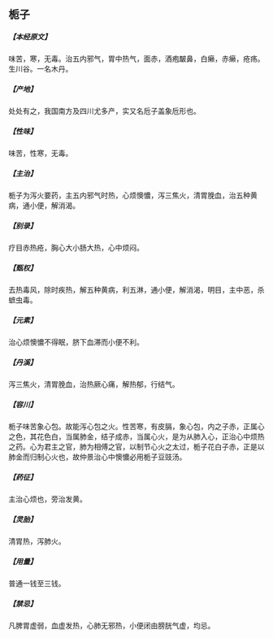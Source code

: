 ## 栀子

##### 【本经原文】
味苦，寒，无毒。治五内邪气，胃中热气，面赤，酒疱皶鼻，白癞，赤癞，疮疡。生川谷。一名木丹。
##### 【产地】
处处有之，我国南方及四川尤多产，实又名卮子盖象卮形也。
##### 【性味】
味苦，性寒，无毒。
##### 【主治】
栀子为泻火要药，主五内邪气时热，心烦懊憹，泻三焦火，清胃脕血，治五种黄病，通小便，解消渴。
##### 【别录】
疗目赤热疮，胸心大小肠大热，心中烦闷。
##### 【甄权】
去热毒风，除时疾热，解五种黄病，利五淋，通小便，解消渴，明目，主中恶，杀蟅虫毒。
##### 【元素】
治心烦懊憹不得眠，脐下血滞而小便不利。
##### 【丹溪】
泻三焦火，清胃脕血，治热厥心痛，解热郁，行结气。
##### 【容川】
栀子味苦象心包。故能泻心包之火。性苦寒，有皮膈，象心包，内之子赤，正属心之色，其花色白，当属肺金，结子成赤，当属心火，是为从肺入心，正治心中烦热之药。心为君主之官，肺为相傅之官，以制节心火之太过，栀子花白子赤，正是以肺金而归制心火也，故仲景治心中懊憹必用栀子豆豉汤。
##### 【药征】
主治心烦也，旁治发黄。
##### 【灵胎】
清胃热，泻肺火。
##### 【用量】
普通一钱至三钱。
##### 【禁忌】
凡脾胃虚弱，血虚发热，心肺无邪热，小便闭由膀胱气虚，均忌。